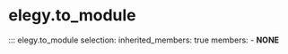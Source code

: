 
# elegy.to_module

::: elegy.to_module
    selection:
        inherited_members: true
        members:
            - __NONE__
        
